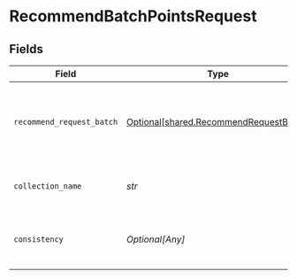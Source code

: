 # RecommendBatchPointsRequest


## Fields

| Field                                                                                  | Type                                                                                   | Required                                                                               | Description                                                                            |
| -------------------------------------------------------------------------------------- | -------------------------------------------------------------------------------------- | -------------------------------------------------------------------------------------- | -------------------------------------------------------------------------------------- |
| `recommend_request_batch`                                                              | [Optional[shared.RecommendRequestBatch]](../../models/shared/recommendrequestbatch.md) | :heavy_minus_sign:                                                                     | Request points based on positive and negative examples.                                |
| `collection_name`                                                                      | *str*                                                                                  | :heavy_check_mark:                                                                     | Name of the collection to search in                                                    |
| `consistency`                                                                          | *Optional[Any]*                                                                        | :heavy_minus_sign:                                                                     | Define read consistency guarantees for the operation                                   |